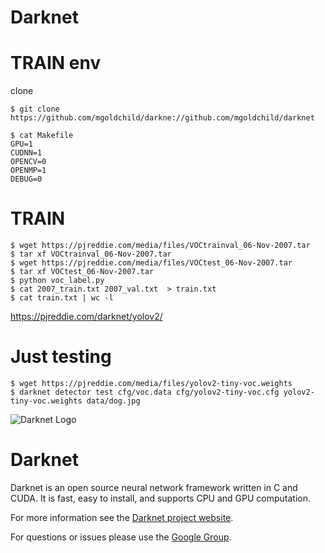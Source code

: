 # Darknet

# TRAIN env

clone

```
$ git clone https://github.com/mgoldchild/darkne://github.com/mgoldchild/darknet
```

```
$ cat Makefile
GPU=1
CUDNN=1
OPENCV=0
OPENMP=1
DEBUG=0
```

# TRAIN

```
$ wget https://pjreddie.com/media/files/VOCtrainval_06-Nov-2007.tar
$ tar xf VOCtrainval_06-Nov-2007.tar
$ wget https://pjreddie.com/media/files/VOCtest_06-Nov-2007.tar
$ tar xf VOCtest_06-Nov-2007.tar
$ python voc_label.py
$ cat 2007_train.txt 2007_val.txt  > train.txt
$ cat train.txt | wc -l
```

https://pjreddie.com/darknet/yolov2/

# Just testing

```
$ wget https://pjreddie.com/media/files/yolov2-tiny-voc.weights
$ darknet detector test cfg/voc.data cfg/yolov2-tiny-voc.cfg yolov2-tiny-voc.weights data/dog.jpg
```


![Darknet Logo](http://pjreddie.com/media/files/darknet-black-small.png)

# Darknet #
Darknet is an open source neural network framework written in C and CUDA. It is fast, easy to install, and supports CPU and GPU computation.

For more information see the [Darknet project website](http://pjreddie.com/darknet).

For questions or issues please use the [Google Group](https://groups.google.com/forum/#!forum/darknet).
